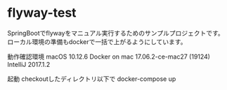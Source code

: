 # flyway-test
SpringBootでflywayをマニュアル実行するためのサンプルプロジェクトです。
ローカル環境の準備もdockerで一括で上がるようにしています。

動作確認環境
macOS 10.12.6
Docker on mac  17.06.2-ce-mac27 (19124)
IntelliJ 2017.1.2

起動
checkoutしたディレクトリ以下で
docker-compose up
